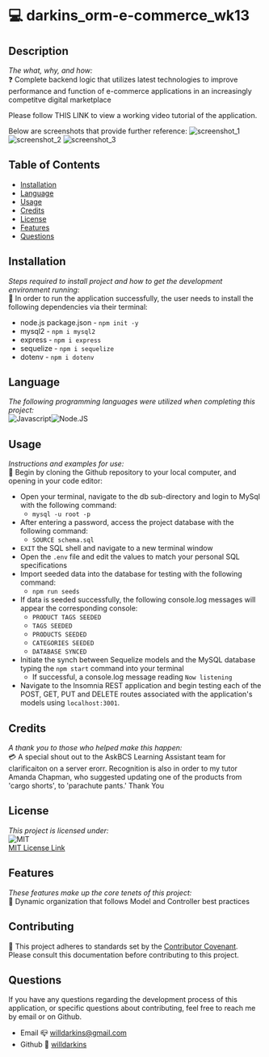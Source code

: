 # 💻 darkins_orm-e-commerce_wk13

## Description
*The what, why, and how:*<br>
❓ Complete backend logic that utilizes latest technologies to improve performance and function of e-commerce applications in an increasingly competitve digital marketplace

Please follow THIS LINK to view a working video tutorial of the application.

Below are screenshots that provide further reference:
![screenshot_1](https://user-images.githubusercontent.com/84754257/139790002-91c64606-ba3e-4598-9f51-deaa547480f9.png)
![screenshot_2](https://user-images.githubusercontent.com/84754257/139790011-ae9af357-5487-4a1a-b8f1-73768ad06a58.png)
![screenshot_3](https://user-images.githubusercontent.com/84754257/139790030-171fad86-4def-4237-9a9a-1348a0034632.png)


## Table of Contents

* [Installation](#installation)
* [Language](#language)
* [Usage](#usage)
* [Credits](#credits)
* [License](#license)
* [Features](#feature)
* [Questions](#Questions)

## Installation
*Steps required to install project and how to get the development environment running:* 
<br>
🔌 In order to run the application successfully, the user needs to install the following dependencies via their terminal:

* node.js package.json - `npm init -y`
* mysql2 - `npm i mysql2`
* express - `npm i express`
* sequelize - `npm i sequelize`
* dotenv - `npm i dotenv`

## Language 
*The following programming languages were utilized when completing this project:*
<br>
![Javascript](https://img.shields.io/badge/Language-javascript-yellow.svg)![Node.JS](https://img.shields.io/badge/Language-Node.JS-ff69b4.svg)

## Usage
*Instructions and examples for use:*
<br>
🏁 Begin by cloning the Github repository to your local computer, and opening in your code editor:

* Open your terminal, navigate to the db sub-directory and login to MySql with the following command:
    * `mysql -u root -p`
* After entering a password, access the project database with the following command:
    * `SOURCE schema.sql`
* `EXIT` the SQL shell and navigate to a new terminal window
* Open the `.env` file and edit the values to match your personal SQL specifications
* Import seeded data into the database for testing with the following command:
    * `npm run seeds`
* If data is seeded successfully, the following console.log messages will appear the corresponding console:
    * `PRODUCT TAGS SEEDED`
    * `TAGS SEEDED`
    * `PRODUCTS SEEDED`
    * `CATEGORIES SEEDED`
    * `DATABASE SYNCED`
* Initiate the synch between Sequelize models and the MySQL database typing the `npm start` command into your terminal
    * If successful, a console.log message reading `Now listening`
* Navigate to the Insomnia REST application and begin testing each of the POST, GET, PUT and DELETE routes associated with the application's models using `localhost:3001`.

## Credits
*A thank you to those who helped make this happen:*
<br>
💳 A special shout out to the AskBCS Learning Assistant team for clarificaiton on a server erorr.
Recognition is also in order to my tutor Amanda Chapman, who suggested updating one of the products from 'cargo shorts', to 'parachute pants.' Thank You

  ## License
*This project is licensed under:* <br>
![MIT](https://img.shields.io/badge/License-MIT-yellow.svg)<br>
<a href= https://opensource.org/licenses/MIT)>MIT License Link</a><br>

## Features
*These features make up the core tenets of this project:*
<br>
🌟 Dynamic organization that follows Model and Controller best practices

## Contributing
👐 This project adheres to standards set by the <a href = https://www.contributor-covenant.org/version/2/1/code_of_conduct/code_of_conduct.md>Contributor Covenant</a>.<br>
Please consult this documentation before contributing to this project.

## Questions
If you have any questions regarding the development process of this application, or specific questions about contributing, feel free to reach me by email or on Github.
* Email 📪 willdarkins@gmail.com
* Github 🗿 [willdarkins](https://github.com/willdarkins) 
